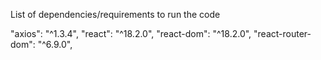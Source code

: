 List of dependencies/requirements to run the code

 "axios": "^1.3.4",
"react": "^18.2.0",
"react-dom": "^18.2.0",
"react-router-dom": "^6.9.0",